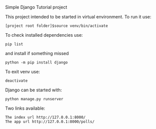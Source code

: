Simple Django Tutorial project

This project intended to be started in virtual environment. To run it use:

    [project root folder]$source venv/bin/activate

To check installed dependencies use:

    pip list

and install if something missed

    python -m pip install django

To exit venv use:

    deactivate

Django can be started with:

    python manage.py runserver

Two links available:

    The index url http://127.0.0.1:8000/
    The app url http://127.0.0.1:8000/polls/